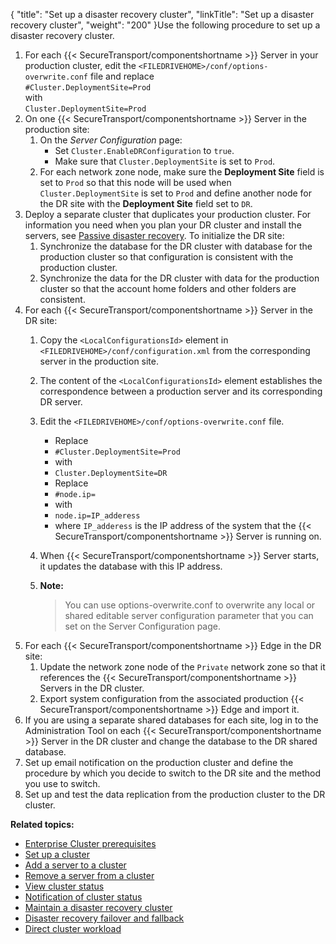 {
    "title": "Set up a disaster recovery cluster",
    "linkTitle": "Set up a disaster recovery cluster",
    "weight": "200"
}Use the following procedure to set up a disaster recovery cluster.

1.  For each {{< SecureTransport/componentshortname >}} Server in your production cluster, edit the `<FILEDRIVEHOME>/conf/options-overwrite.conf` file and replace  
    `#Cluster.DeploymentSite=Prod`  
    with  
    `Cluster.DeploymentSite=Prod`
2.  On one {{< SecureTransport/componentshortname >}} Server in the production site:
    1.  On the *Server Configuration* page:
        -   Set `Cluster.EnableDRConfiguration` to `true`.
        -   Make sure that `Cluster.DeploymentSite` is set to `Prod`.
    2.  For each network zone node, make sure the **Deployment Site** field is set to `Prod` so that this node will be used when `Cluster.DeploymentSite` is set to `Prod` and define another node for the DR site with the **Deployment Site** field set to `DR`.
3.  Deploy a separate cluster that duplicates your production cluster. For information you need when you plan your DR cluster and install the servers, see [Passive disaster recovery](../../c_st_largeenterpriseclustermodel/c_st_passive_disaster_recovery). To initialize the DR site:
    1.  Synchronize the database for the DR cluster with database for the production cluster so that configuration is consistent with the production cluster.
    2.  Synchronize the data for the DR cluster with data for the production cluster so that the account home folders and other folders are consistent.
4.  For each {{< SecureTransport/componentshortname >}} Server in the DR site:
    1.  Copy the `<LocalConfigurationsId>` element in `<FILEDRIVEHOME>/conf/configuration.xml` from the corresponding server in the production site.

    2.  The content of the `<LocalConfigurationsId>` element establishes the correspondence between a production server and its corresponding DR server.

    3.  Edit the `<FILEDRIVEHOME>/conf/options-overwrite.conf` file.
        -   Replace
        -   `#Cluster.DeploymentSite=Prod`
        -   with
        -   `Cluster.DeploymentSite=DR`
        -   Replace
        -   `#node.ip=`
        -   with
        -   `node.ip=IP_adderess`
        -   where `IP_adderess` is the IP address of the system that the {{< SecureTransport/componentshortname >}} Server is running on.

    4.  When {{< SecureTransport/componentshortname >}} Server starts, it updates the database with this IP address.

    5.  **Note:**
        >
        > You can use options-overwrite.conf to overwrite any local or shared editable server configuration parameter that you can set on the Server Configuration page.
5.  For each {{< SecureTransport/componentshortname >}} Edge in the DR site:
    1.  Update the network zone node of the `Private` network zone so that it references the {{< SecureTransport/componentshortname >}} Servers in the DR cluster.
    2.  Export system configuration from the associated production {{< SecureTransport/componentshortname >}} Edge and import it.
6.  If you are using a separate shared databases for each site, log in to the Administration Tool on each {{< SecureTransport/componentshortname >}} Server in the DR cluster and change the database to the DR shared database.
7.  Set up email notification on the production cluster and define the procedure by which you decide to switch to the DR site and the method you use to switch.
8.  Set up and test the data replication from the production cluster to the DR cluster.

**Related topics:**

-   [Enterprise Cluster prerequisites](../c_st_cluster_prerequisites)
-   [Set up a cluster](../t_st_setup_cluster)
-   [Add a server to a cluster](../t_st_add_server_to_cluster)
-   [Remove a server from a cluster](../t_st_remove_server_from_cluster)
-   [View cluster status](../t_st_view_cluster_status)
-   [Notification of cluster status](../t_st_notification_of_cluster_status)
-   [Maintain a disaster recovery cluster](../t_st_maintain_disaster_recovery_cluster)
-   [Disaster recovery failover and fallback](../t_st_dr_failover_fallback)
-   [Direct cluster workload](../t_st_direct_cluster_workload)
